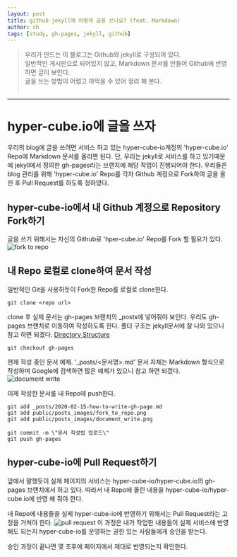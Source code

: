 ```yaml
---
layout: post
title: github-jekyll에 어떻게 글을 쓰나요? (feat. Markdown)
author: sh
tags: [study, gh-pages, jekyll, github]
---
```

> 우리가 만드는 이 블로그는 Github와 jekyll로 구성되어 있다.<br/>
> 일반적인 게시판으로 되어있지 않고, Markdown 문서를 만들어 Github에 반영하면 글이 보인다.<br/>
> 글을 쓰는 방법이 어렵고 까먹을 수 있어 정리 해 본다.<br/><br/>
----

# hyper-cube.io에 글을 쓰자
우리의 blog에 글을 쓰려면 서비스 하고 있는 hyper-cube-io계정의 'hyper-cube.io' Repo에 Markdown 문서를 올리면 된다.
단, 우리는 jekyll로 서비스를 하고 있기때문에 jekyll에서 정의한 gh-pages라는 브랜치에 해당 작업이 진행되어야 한다.
우리들은 blog 관리를 위해 'hyper-cube.io' Repo를 각자 Github 계정으로 Fork하여 글을 올린 후 Pull Request를 하도록 정하였다.

## hyper-cube-io에서 내 Github 계정으로 Repository Fork하기
글을 쓰기 위해서는 자신의 Github로 'hper-cube.io' Repo를 Fork 할 필요가 있다.
![fork to repo]({{site.url}}/public/posts_images/fork_to_repo.png)

## 내 Repo 로컬로 clone하여 문서 작성
일반적인 Git을 사용하듯이 Fork한 Repo를 로컬로 clone한다.
```
git clone <repo url>
```
clone 후 실제 문서는 gh-pages 브랜치의 \_posts에 넣어줘야 보인다. 우리도 gh-pages 브랜치로 이동하여 작성하도록 한다.
폴더 구조는 jekyll문서에 잘 나와 있으니 참고 하면 되겠다. [Directory Structure](https://jekyllrb.com/docs/structure/) 
```
git checkout gh-pages
```

현재 작성 중인 문서 예제. '\_posts/<문서명>.md'
문서 자체는 Markdown 형식으로 작성하며 Google에 검색하면 많은 예제가 있으니 참고 하면 되겠다.
![document write]({{site.url}}/public/posts_images/document_write.png)

이제 작성한 문서를 내 Repo에 push한다.
```
git add _posts/2020-02-15-how-to-write-gh-page.md
git add public/posts_images/fork_to_repo.png
git add public/posts_images/document_write.png

git commit -m \"문서 작성법 업로드\"
git push gh-pages
```

## hyper-cube-io에 Pull Request하기
앞에서 말했듯이 실제 페이지의 서비스는 hyper-cube-io/hyper-cube.io의 gh-pages 브랜치에서 하고 있다.
따라서 내 Repo에 올린 내용을 hyper-cube-io/hyper-cube.io에 반영 해 줘야 한다.

내 Repo에 내용들을 실제 hyper-cube-io에 반영하기 위해서는 Pull Request라는 고정을 거쳐야 한다.
![pull request]({{site.url}}/public/posts_images/pull_request.png)
이 과정은 내가 작업한 내용들이 실제 서비스에 반영해도 되는지 hyper-cube-io를 운영하는 권한 있는 사람들에게 승인을 받는다.

승인 과정이 끝나면 몇 초후에 페이지에서 제대로 반영되는지 확인한다.

